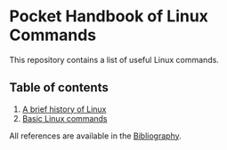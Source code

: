 # Pocket Handbook of Linux Commands

This repository contains a list of useful Linux commands.

## Table of contents

1. [A brief history of Linux](src/history.md)
2. [Basic Linux commands](src/basic_commands.md)

All references are available in the [Bibliography](docs/BIBLIOGRAPHY.md).